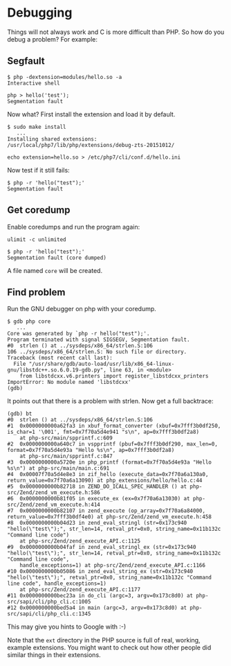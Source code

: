 # Debugging

Things will not always work and C is more difficult than PHP. So how do you
debug a problem? For example:

## Segfault

```
$ php -dextension=modules/hello.so -a
Interactive shell

php > hello('test');
Segmentation fault
```

Now what? First install the extension and load it by default.

```
$ sudo make install
   ...
Installing shared extensions:     /usr/local/php7/lib/php/extensions/debug-zts-20151012/
```

```
echo extension=hello.so > /etc/php7/cli/conf.d/hello.ini
```

Now test if it still fails:

```
$ php -r 'hello("test");'
Segmentation fault
```

## Get coredump

Enable coredumps and run the program again:

```
ulimit -c unlimited
```

```
$ php -r 'hello("test");'
Segmentation fault (core dumped)
```

A file named ```core``` will be created.

## Find problem

Run the GNU debugger on php with your coredump.

```
$ gdb php core
   ...
Core was generated by `php -r hello("test");'.
Program terminated with signal SIGSEGV, Segmentation fault.
#0  strlen () at ../sysdeps/x86_64/strlen.S:106
106	../sysdeps/x86_64/strlen.S: No such file or directory.
Traceback (most recent call last):
  File "/usr/share/gdb/auto-load/usr/lib/x86_64-linux-gnu/libstdc++.so.6.0.19-gdb.py", line 63, in <module>
    from libstdcxx.v6.printers import register_libstdcxx_printers
ImportError: No module named 'libstdcxx'
(gdb)
```

It points out that there is a problem with strlen. Now get a full backtrace:

```
(gdb) bt
#0  strlen () at ../sysdeps/x86_64/strlen.S:106
#1  0x0000000000a62fa3 in xbuf_format_converter (xbuf=0x7fff3b0df250, is_char=1 '\001', fmt=0x7f70a5d4e941 "s\n", ap=0x7fff3b0df2a8)
    at php-src/main/spprintf.c:609
#2  0x0000000000a640c7 in vspprintf (pbuf=0x7fff3b0df290, max_len=0, format=0x7f70a5d4e93a "Hello %s\n", ap=0x7fff3b0df2a8)
    at php-src/main/spprintf.c:847
#3  0x0000000000a5720e in php_printf (format=0x7f70a5d4e93a "Hello %s\n") at php-src/main/main.c:691
#4  0x00007f70a5d4e8e3 in zif_hello (execute_data=0x7f70a6a130a0, return_value=0x7f70a6a13090) at php_extensions/hello/hello.c:44
#5  0x0000000000b82718 in ZEND_DO_ICALL_SPEC_HANDLER () at php-src/Zend/zend_vm_execute.h:586
#6  0x0000000000b81f05 in execute_ex (ex=0x7f70a6a13030) at php-src/Zend/zend_vm_execute.h:414
#7  0x0000000000b82107 in zend_execute (op_array=0x7f70a6a84000, return_value=0x7fff3b0df4e0) at php-src/Zend/zend_vm_execute.h:458
#8  0x0000000000b04d23 in zend_eval_stringl (str=0x173c940 "hello(\"test\");", str_len=14, retval_ptr=0x0, string_name=0x11b132c "Command line code")
    at php-src/Zend/zend_execute_API.c:1125
#9  0x0000000000b04faf in zend_eval_stringl_ex (str=0x173c940 "hello(\"test\");", str_len=14, retval_ptr=0x0, string_name=0x11b132c "Command line code",
    handle_exceptions=1) at php-src/Zend/zend_execute_API.c:1166
#10 0x0000000000b05086 in zend_eval_string_ex (str=0x173c940 "hello(\"test\");", retval_ptr=0x0, string_name=0x11b132c "Command line code", handle_exceptions=1)
    at php-src/Zend/zend_execute_API.c:1177
#11 0x0000000000bec23a in do_cli (argc=3, argv=0x173c8d0) at php-src/sapi/cli/php_cli.c:1005
#12 0x0000000000bed5a4 in main (argc=3, argv=0x173c8d0) at php-src/sapi/cli/php_cli.c:1345
```

This may give you hints to Google with :-)

Note that the ```ext``` directory in the PHP source is full of real, working, example extensions.
You might want to check out how other people did similar things in their extensions.
